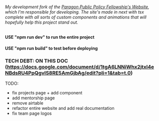 ###### My development fork of the [Paragon Public Policy Fellowship's Website](https://www.paragonfellowship.org), which I'm responsible for developing. The site's made in next with tsx complete with all sorts of custom components and animations that will hopefully help this project stand out.

#### USE "npm run dev" to run the entire project
#### USE "npm run build" to test before deploying


### TECH DEBT: ON THIS DOC (https://docs.google.com/document/d/1tgA6LNNiWhx2jtxl4eNBdsRU4PpQgvlS8RE5AmGjbAg/edit?pli=1&tab=t.0)

TODO:
- fix projects page + add component
- add mentorship page
- remove airtable
- refactor entire website and add real documentation
- fix team page logos